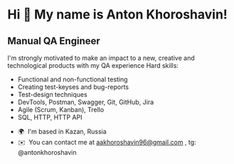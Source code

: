 Hi 👋 My name is Anton Khoroshavin!
===================================

Manual QA Engineer
------------------

I'm strongly motivated to make an impact to a new, creative and technological products with my QA experience Hard skills: 
- Functional and non-functional testing 
- Creating test-keyses and bug-reports 
- Test-design techniques 
- DevTools, Postman, Swagger, Git, GitHub, Jira 
- Agile (Scrum, Kanban), Trello 
- SQL, HTTP, HTTP API

*   🌍  I'm based in Kazan, Russia
*   ✉️  You can contact me at [aakhoroshavin96@gmail.com](mailto:aakhoroshavin96@gmail.com) , tg: @antonkhoroshavin

